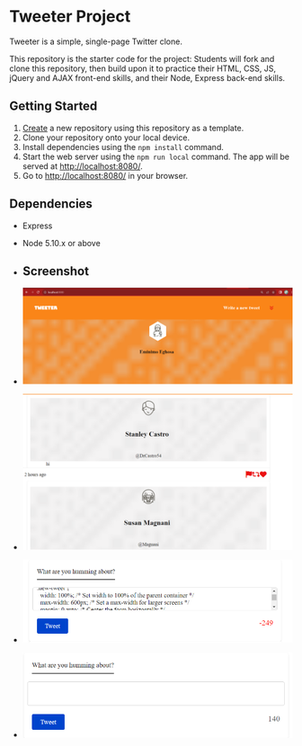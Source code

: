 # Tweeter Project

Tweeter is a simple, single-page Twitter clone.

This repository is the starter code for the project: Students will fork and clone this repository, then build upon it to practice their HTML, CSS, JS, jQuery and AJAX front-end skills, and their Node, Express back-end skills.

## Getting Started

1. [Create](https://docs.github.com/en/repositories/creating-and-managing-repositories/creating-a-repository-from-a-template) a new repository using this repository as a template.
2. Clone your repository onto your local device.
3. Install dependencies using the `npm install` command.
3. Start the web server using the `npm run local` command. The app will be served at <http://localhost:8080/>.
4. Go to <http://localhost:8080/> in your browser.

## Dependencies

- Express
- Node 5.10.x or above

- ## Screenshot
- !["Screenshot of header with fixed position"](https://github.com/Eminimo/project2/blob/master/docs/header%20has%20a%20fixed%20position.png)
- !["Screenshot of tweets"](https://github.com/Eminimo/project2/blob/master/docs/loads%20tweets%20from%20server%20.png)
- !["Screenshot of Character counter being implemented"](https://github.com/Eminimo/project2/blob/master/docs/Maximum%20char%20counter%20turned%20red.png)
- !["Screenshot oftweet container"](https://github.com/Eminimo/project2/blob/master/docs/tweet%20container%20.png)
